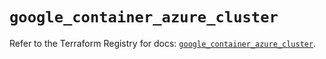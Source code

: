 # `google_container_azure_cluster`

Refer to the Terraform Registry for docs: [`google_container_azure_cluster`](https://registry.terraform.io/providers/hashicorp/google/6.5.0/docs/resources/container_azure_cluster).
